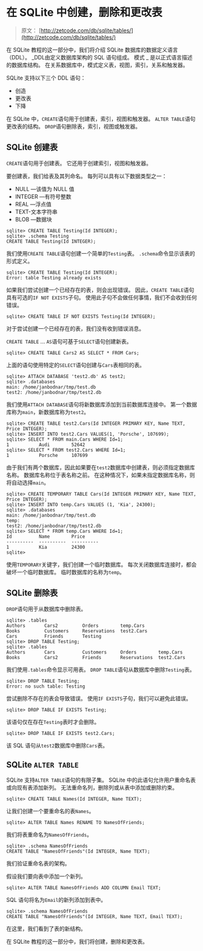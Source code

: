 # 在 SQLite 中创建，删除和更改表

> 原文： [http://zetcode.com/db/sqlite/tables/](http://zetcode.com/db/sqlite/tables/)

在 SQLite 教程的这一部分中，我们将介绍 SQLite 数据库的数据定义语言（DDL）。 _DDL由定义数据库架构的 SQL 语句组成。 模式 _ 是以正式语言描述的数据库结构。 在关系数据库中，模式定义表，视图，索引，关系和触发器。

SQLite 支持以下三个 DDL 语句：

*   创造
*   更改表
*   下降

在 SQLite 中，`CREATE`语句用于创建表，索引，视图和触发器。 `ALTER TABLE`语句更改表的结构。 `DROP`语句删除表，索引，视图或触发器。

## SQLite 创建表

`CREATE`语句用于创建表。 它还用于创建索引，视图和触发器。

要创建表，我们给表及其列命名。 每列可以具有以下数据类型之一：

*   NULL —该值为 NULL 值
*   INTEGER —有符号整数
*   REAL —浮点值
*   TEXT-文本字符串
*   BLOB —数据块

```
sqlite> CREATE TABLE Testing(Id INTEGER);
sqlite> .schema Testing
CREATE TABLE Testing(Id INTEGER);

```

我们使用`CREATE TABLE`语句创建一个简单的`Testing`表。 `.schema`命令显示该表的形式定义。

```
sqlite> CREATE TABLE Testing(Id INTEGER);
Error: table Testing already exists

```

如果我们尝试创建一个已经存在的表，则会出现错误。 因此，`CREATE TABLE`语句具有可选的`IF NOT EXISTS`子句。 使用此子句不会做任何事情，我们不会收到任何错误。

```
sqlite> CREATE TABLE IF NOT EXISTS Testing(Id INTEGER);

```

对于尝试创建一个已经存在的表，我们没有收到错误消息。

`CREATE TABLE` ... `AS`语句可基于`SELECT`语句创建新表。

```
sqlite> CREATE TABLE Cars2 AS SELECT * FROM Cars;

```

上面的语句使用特定的`SELECT`语句创建与`Cars`表相同的表。

```
sqlite> ATTACH DATABASE 'test2.db' AS test2;
sqlite> .databases
main: /home/janbodnar/tmp/test.db
test2: /home/janbodnar/tmp/test2.db

```

我们使用`ATTACH DATABASE`语句将新数据库添加到当前数据库连接中。 第一个数据库称为`main`，新数据库称为`test2`。

```
sqlite> CREATE TABLE test2.Cars(Id INTEGER PRIMARY KEY, Name TEXT, Price INTEGER);
sqlite> INSERT INTO test2.Cars VALUES(1, 'Porsche', 107699);
sqlite> SELECT * FROM main.Cars WHERE Id=1;
1           Audi        52642     
sqlite> SELECT * FROM test2.Cars WHERE Id=1;
1           Porsche     107699   

```

由于我们有两个数据库，因此如果要在`test2`数据库中创建表，则必须指定数据库名称。 数据库名称位于表名称之前。 在这种情况下，如果未指定数据库名称，则将自动选择`main`。

```
sqlite> CREATE TEMPORARY TABLE Cars(Id INTEGER PRIMARY KEY, Name TEXT, Price INTEGER);
sqlite> INSERT INTO temp.Cars VALUES (1, 'Kia', 24300);
sqlite> .databases
main: /home/janbodnar/tmp/test.db
temp: 
test2: /home/janbodnar/tmp/test2.db
sqlite> SELECT * FROM temp.Cars WHERE Id=1;
Id          Name        Price     
----------  ----------  ----------
1           Kia         24300     
sqlite> 

```

使用`TEMPORARY`关键字，我们创建一个临时数据库。 每次关闭数据库连接时，都会破坏一个临时数据库。 临时数据库的名称为`temp`。

## SQLite 删除表

`DROP`语句用于从数据库中删除表。

```
sqlite> .tables
Authors       Cars2         Orders        temp.Cars   
Books         Customers     Reservations  test2.Cars  
Cars          Friends       Testing     
sqlite> DROP TABLE Testing;
sqlite> .tables
Authors       Cars          Customers     Orders        temp.Cars   
Books         Cars2         Friends       Reservations  test2.Cars  

```

我们使用`.tables`命令显示可用表。 `DROP TABLE`语句从数据库中删除`Testing`表。

```
sqlite> DROP TABLE Testing;
Error: no such table: Testing

```

尝试删除不存在的表会导致错误。 使用`IF EXISTS`子句，我们可以避免此错误。

```
sqlite> DROP TABLE IF EXISTS Testing;

```

该语句仅在存在`Testing`表时才会删除。

```
sqlite> DROP TABLE IF EXISTS test2.Cars;

```

该 SQL 语句从`test2`数据库中删除`Cars`表。

## SQLite `ALTER TABLE`

SQLite 支持`ALTER TABLE`语句的有限子集。 SQLite 中的此语句允许用户重命名表或向现有表添加新列。 无法重命名列，删除列或从表中添加或删除约束。

```
sqlite> CREATE TABLE Names(Id INTEGER, Name TEXT);

```

让我们创建一个要重命名的表`Names`。

```
sqlite> ALTER TABLE Names RENAME TO NamesOfFriends;

```

我们将表重命名为`NamesOfFriends`。

```
sqlite> .schema NamesOfFriends
CREATE TABLE "NamesOfFriends"(Id INTEGER, Name TEXT);

```

我们验证重命名表的架构。

假设我们要向表中添加一个新列。

```
sqlite> ALTER TABLE NamesOfFriends ADD COLUMN Email TEXT;

```

SQL 语句将名为`Email`的新列添加到表中。

```
sqlite> .schema NamesOfFriends
CREATE TABLE "NamesOfFriends"(Id INTEGER, Name TEXT, Email TEXT);

```

在这里，我们看到了表的新结构。

在 SQLite 教程的这一部分中，我们将创建，删除和更改表。